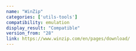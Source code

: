 ```yaml
---
name: "WinZip"
categories: ['utils-tools']
compatibility: emulation
display_result: "Compatible"
version_from: "28"
link: https://www.winzip.com/en/pages/download/
---
```


